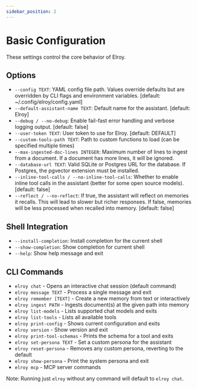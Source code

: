 ```yaml
---
sidebar_position: 2
---
```


# Basic Configuration

These settings control the core behavior of Elroy.

## Options

* `--config TEXT`: YAML config file path. Values override defaults but are overridden by CLI flags and environment variables. [default: ~/.config/elroy/config.yaml]
* `--default-assistant-name TEXT`: Default name for the assistant. [default: Elroy]
* `--debug / --no-debug`: Enable fail-fast error handling and verbose logging output. [default: false]
* `--user-token TEXT`: User token to use for Elroy. [default: DEFAULT]
* `--custom-tools-path TEXT`: Path to custom functions to load (can be specified multiple times)
* `--max-ingested-doc-lines INTEGER`: Maximum number of lines to ingest from a document. If a document has more lines, it will be ignored.
* `--database-url TEXT`: Valid SQLite or Postgres URL for the database. If Postgres, the pgvector extension must be installed.
* `--inline-tool-calls / --no-inline-tool-calls`: Whether to enable inline tool calls in the assistant (better for some open source models). [default: false]
* `--reflect / --no-reflect`: If true, the assistant will reflect on memories it recalls. This will lead to slower but richer responses. If false, memories will be less processed when recalled into memory. [default: false]

## Shell Integration

* `--install-completion`: Install completion for the current shell
* `--show-completion`: Show completion for current shell
* `--help`: Show help message and exit

## CLI Commands

- `elroy chat` - Opens an interactive chat session (default command)
- `elroy message TEXT` - Process a single message and exit
- `elroy remember [TEXT]` - Create a new memory from text or interactively
- `elroy ingest PATH` - Ingests document(s) at the given path into memory
- `elroy list-models` - Lists supported chat models and exits
- `elroy list-tools` - Lists all available tools
- `elroy print-config` - Shows current configuration and exits
- `elroy version` - Show version and exit
- `elroy print-tool-schemas` - Prints the schema for a tool and exits
- `elroy set-persona TEXT` - Set a custom persona for the assistant
- `elroy reset-persona` - Removes any custom persona, reverting to the default
- `elroy show-persona` - Print the system persona and exit
- `elroy mcp` - MCP server commands

Note: Running just `elroy` without any command will default to `elroy chat`.